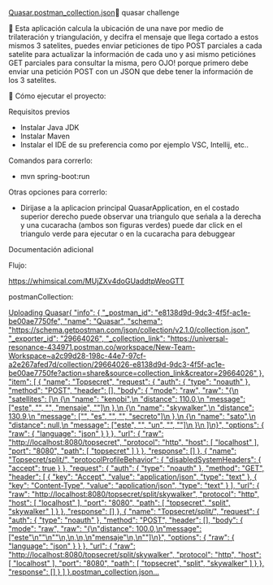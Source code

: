 [Quasar.postman_collection.json](https://github.com/user-attachments/files/19397446/Quasar.postman_collection.json)📛 quasar challenge

📝 Esta aplicación calcula la ubicación de una nave por medio de trilateración y triangulación, y decifra el mensaje que llega cortado a estos mismos 3 satelites, puedes enviar peticiones
  de tipo POST parciales a cada satelite para actualizar la información de cada uno y asi mismo peticiónes GET parciales para consultar la misma, pero OJO! porque primero debe enviar una 
  petición POST con un JSON que debe tener la información de los 3 satelites.
  
🚀 Cómo ejecutar el proyecto:

Requisitos previos
- Instalar Java JDK
- Instalar Maven
- Instalar el IDE de su preferencia como por ejemplo VSC, Intellij, etc..

Comandos para correrlo:
- mvn spring-boot:run

Otras opciones para correrlo:
- Dirijase a la aplicacion principal QuasarApplication, en el costado superior derecho puede observar una triangulo que seńala a la derecha y una cucaracha (ambos son figuras verdes)
  puede dar click en el triangulo verde para ejecutar o en la cucaracha para debuggear
  


Documentación adicional

Flujo:

https://whimsical.com/MUjZXv4doGUaddtpWeoGTT

postmanCollection:

[Uploading Quasar{
	"info": {
		"_postman_id": "e8138d9d-9dc3-4f5f-ac1e-be00ae7750fe",
		"name": "Quasar",
		"schema": "https://schema.getpostman.com/json/collection/v2.1.0/collection.json",
		"_exporter_id": "29664026",
		"_collection_link": "https://universal-resonance-434971.postman.co/workspace/New-Team-Workspace~a2c99d28-198c-44e7-97cf-a2e267afed7d/collection/29664026-e8138d9d-9dc3-4f5f-ac1e-be00ae7750fe?action=share&source=collection_link&creator=29664026"
	},
	"item": [
		{
			"name": "Topsecret",
			"request": {
				"auth": {
					"type": "noauth"
				},
				"method": "POST",
				"header": [],
				"body": {
					"mode": "raw",
					"raw": "{\n  \"satellites\": [\n    {\n      \"name\": \"kenobi\",\n      \"distance\": 110.0,\n      \"message\": [\"este\", \"\", \"\", \"mensaje\", \"\"]\n    },\n    {\n      \"name\": \"skywalker\",\n      \"distance\": 130.9,\n      \"message\": [\"\", \"es\", \"\", \"\", \"secreto\"]\n    },\n    {\n      \"name\": \"sato\",\n      \"distance\": null,\n      \"message\": [\"este\", \"\", \"un\", \"\", \"\"]\n    }\n  ]\n}",
					"options": {
						"raw": {
							"language": "json"
						}
					}
				},
				"url": {
					"raw": "http://localhost:8080/topsecret",
					"protocol": "http",
					"host": [
						"localhost"
					],
					"port": "8080",
					"path": [
						"topsecret"
					]
				}
			},
			"response": []
		},
		{
			"name": "Topsecret/split/",
			"protocolProfileBehavior": {
				"disabledSystemHeaders": {
					"accept": true
				}
			},
			"request": {
				"auth": {
					"type": "noauth"
				},
				"method": "GET",
				"header": [
					{
						"key": "Accept",
						"value": "application/json",
						"type": "text"
					},
					{
						"key": "Content-Type",
						"value": "application/json",
						"type": "text"
					}
				],
				"url": {
					"raw": "http://localhost:8080/topsecret/split/skywalker",
					"protocol": "http",
					"host": [
						"localhost"
					],
					"port": "8080",
					"path": [
						"topsecret",
						"split",
						"skywalker"
					]
				}
			},
			"response": []
		},
		{
			"name": "Topsecret/split/",
			"request": {
				"auth": {
					"type": "noauth"
				},
				"method": "POST",
				"header": [],
				"body": {
					"mode": "raw",
					"raw": "{\n\"distance\": 100.0,\n\"message\": [\"este\"\n\"\"\n\"\"\n,\n,\n,\n\"mensaje\"\n,\n\"\"]\n}",
					"options": {
						"raw": {
							"language": "json"
						}
					}
				},
				"url": {
					"raw": "http://localhost:8080/topsecret/split/skywalker",
					"protocol": "http",
					"host": [
						"localhost"
					],
					"port": "8080",
					"path": [
						"topsecret",
						"split",
						"skywalker"
					]
				}
			},
			"response": []
		}
	]
}.postman_collection.json…]()
